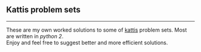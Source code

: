 ## Kattis problem sets
***
These are my own worked solutions to some of [kattis](https://open.kattis.com/problems) problem sets.
Most are written in *python 2*.    
Enjoy and feel free to suggest better and more efficient solutions.